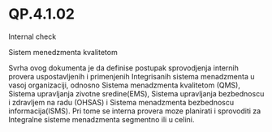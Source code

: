 # QP.4.1.02
Internal check

Sistem menedzmenta kvalitetom

Svrha ovog dokumenta je da definise postupak sprovodjenja internih provera uspostavljenih i primenjenih Integrisanih sistema menadzmenta u vasoj organizaciji, odnosno Sistema menadzmenta kvalitetom (QMS),
Sistema upravljanja zivotne sredine(EMS), Sistema upravljanja bezbednoscu i zdravljem na radu (OHSAS) i Sistema menadzmenta bezbednoscu informacija(ISMS). Pri tome se interna provera moze planirati i sprovoditi za Integralne sisteme menadzmenta segmentno ili u celini.

